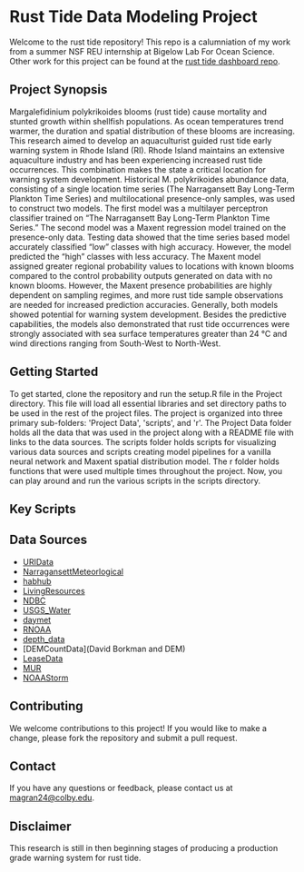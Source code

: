 # Rust Tide Data Modeling Project

Welcome to the rust tide repository! This repo is a calumniation of my work from a summer NSF REU internship at Bigelow Lab For Ocean Science. Other work for this project can be found at the [rust tide dashboard repo](https://github.com/MarlonGrandy/rust-tide-dashboard).

## Project Synopsis 

Margalefidinium polykrikoides blooms (rust tide) cause mortality and stunted growth within shellfish populations. As ocean temperatures trend warmer, the duration and spatial distribution of these blooms are increasing. This research aimed to develop an aquaculturist guided rust tide early warning system in Rhode Island (RI). Rhode Island maintains an extensive aquaculture industry and has been experiencing increased rust tide occurrences. This combination makes the state a critical location for warning system development. Historical M. polykrikoides abundance data, consisting of a single location time series (The Narragansett Bay Long-Term Plankton Time Series) and multilocational presence-only samples, was used to construct two models. The first model was a multilayer perceptron classifier trained on “The Narragansett Bay Long-Term Plankton Time Series.” The second model was a Maxent regression model trained on the presence-only data. Testing data showed that the time series based model accurately classified “low” classes with high accuracy. However, the model predicted the “high” classes with less accuracy. The Maxent model assigned greater regional probability values to locations with known blooms compared to the control probability outputs generated on data with no known blooms. However, the Maxent presence probabilities are highly dependent on sampling regimes, and more rust tide sample observations are needed for increased prediction accuracies. Generally, both models showed potential for warning system development. Besides the predictive capabilities, the models also demonstrated that rust tide occurrences were strongly associated with sea surface temperatures greater than 24 ℃ and wind directions ranging from South-West to North-West. 

## Getting Started

To get started, clone the repository and run the setup.R file in the Project directory. This file will load all essential libraries and set directory paths to be used in the rest of the project files. The project is organized into three primary sub-folders: 'Project Data', 'scripts', and 'r'. The Project Data folder holds all the data that was used in the project along with a README file with links to the data sources. The scripts folder holds scripts for visualizing various data sources and scripts creating model pipelines for a vanilla neural network and Maxent spatial distribution model. The r folder holds functions that were used multiple times throughout the project. Now, you can play around and run the various scripts in the scripts directory. 

## Key Scripts

## Data Sources

- [URIData](https://web.uri.edu/gso/research/plankton/data/)
- [NarragansettMeteorlogical](http://cdmo.baruch.sc.edu/dges/)
- [habhub](https://habhub.whoi.edu)
- [LivingResources](https://data.chesapeakebay.net/LivingResources)
- [NDBC](https://www.ndbc.noaa.gov)
- [USGS_Water](https://waterdata.usgs.gov/usa/nwis/uv?01112500)
- [daymet](https://daymet.ornl.gov/web_services.html#single_pixel_data_extraction)
- [RNOAA](https://docs.ropensci.org/rnoaa/)
- [depth_data](https://www.ncei.noaa.gov/access/metadata/landing-page/bin/iso?id=gov.noaa.ngdc.mgg.dem:narragansett_bay_m020_30m)
- [DEMCountData](David Borkman and DEM)
- [LeaseData](https://ridemgis.maps.arcgis.com/apps/webappviewer/index.html?id=8beb98d758f14265a84d69758d96742f)
- [MUR](https://podaac.jpl.nasa.gov/MEaSUREs-MUR)
- [NOAAStorm](https://www.ncdc.noaa.gov/stormevents/)

## Contributing

We welcome contributions to this project! If you would like to make a change, please fork the repository and submit a pull request. 

## Contact

If you have any questions or feedback, please contact us at magran24@colby.edu.

## Disclaimer

This research is still in then beginning stages of producing a production grade warning system for rust tide. 


